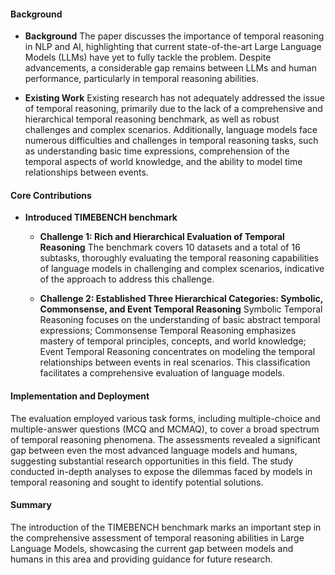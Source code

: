 #### Background
- **Background**
The paper discusses the importance of temporal reasoning in NLP and AI, highlighting that current state-of-the-art Large Language Models (LLMs) have yet to fully tackle the problem. Despite advancements, a considerable gap remains between LLMs and human performance, particularly in temporal reasoning abilities.

- **Existing Work**
Existing research has not adequately addressed the issue of temporal reasoning, primarily due to the lack of a comprehensive and hierarchical temporal reasoning benchmark, as well as robust challenges and complex scenarios. Additionally, language models face numerous difficulties and challenges in temporal reasoning tasks, such as understanding basic time expressions, comprehension of the temporal aspects of world knowledge, and the ability to model time relationships between events.

#### Core Contributions
- **Introduced TIMEBENCH benchmark**
  - **Challenge 1: Rich and Hierarchical Evaluation of Temporal Reasoning**
      The benchmark covers 10 datasets and a total of 16 subtasks, thoroughly evaluating the temporal reasoning capabilities of language models in challenging and complex scenarios, indicative of the approach to address this challenge.

  - **Challenge 2: Established Three Hierarchical Categories: Symbolic, Commonsense, and Event Temporal Reasoning**
      Symbolic Temporal Reasoning focuses on the understanding of basic abstract temporal expressions; Commonsense Temporal Reasoning emphasizes mastery of temporal principles, concepts, and world knowledge; Event Temporal Reasoning concentrates on modeling the temporal relationships between events in real scenarios. This classification facilitates a comprehensive evaluation of language models.

#### Implementation and Deployment
The evaluation employed various task forms, including multiple-choice and multiple-answer questions (MCQ and MCMAQ), to cover a broad spectrum of temporal reasoning phenomena. The assessments revealed a significant gap between even the most advanced language models and humans, suggesting substantial research opportunities in this field. The study conducted in-depth analyses to expose the dilemmas faced by models in temporal reasoning and sought to identify potential solutions.

#### Summary
The introduction of the TIMEBENCH benchmark marks an important step in the comprehensive assessment of temporal reasoning abilities in Large Language Models, showcasing the current gap between models and humans in this area and providing guidance for future research.